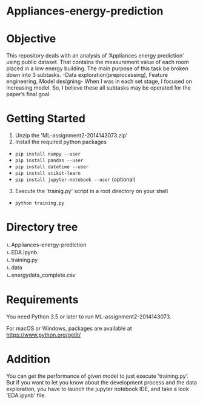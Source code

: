 # Appliances-energy-prediction
# Objective
This repository deals with an analysis of ‘Appliances energy prediction’ using public dataset. That contains the measurement value of each room placed in a low energy building. The main purpose of this task be broken down into 3 subtasks. -Data exploration(preprocessing), Feature engineering, Model designing- When I was in each set stage, I focused on increasing model. So, I believe these all subtasks may be operated for the paper’s final goal.

# Getting Started
1. Unzip the 'ML-assignment2-2014143073.zip'
2. Install the required python packages
  - `pip install numpy --user`
  - `pip install pandas --user`
  - `pip install datetime --user`
  - `pip install scikit-learn`
  - `pip install jupyter-notebook --user` (optional)
3. Execute the 'trainig.py' script in a root directory on your shell
  - `python training.py`
  
# Directory tree
  ㄴAppliances-energy-prediction  
    ㄴEDA.ipynb  
    ㄴtraining.py  
    ㄴdata  
      ㄴenergydata_complete.csv  
      
# Requirements
You need Python 3.5 or later to run ML-assignment2-2014143073.

For macOS or Windows, packages are available at
https://www.python.org/getit/

# Addition
You can get the performance of given model to just execute 'training.py'. But if you want to let you know about the development process and the data exploration, you have to launch the jupyter notebook IDE, and take a look 'EDA.ipynb' file.
